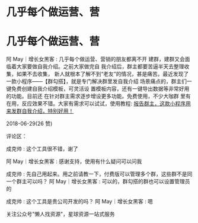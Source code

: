 # 几乎每个做运营、营

# 几乎每个做运营、营

阿 May｜增长女黑客 : 几乎每个做运营、营销的朋友都离不开 建群，建群又会面临着大家要做自我介绍。之前大家做完自 我介绍后，群主都要苦逼半天去整理收集，如果不去收集， 新人就根本了解不到“老友”的情况，甚是痛苦。最近发现了 一款小程序——【群勾搭】，就是专门解决群里发自我介绍 场景痛点的，群主们一键免费创建自我介绍模板，可灵活设 置模板内容，还有一键导出数据等非常好用的功能。目前还 在针对群主需求逐步增设更多功能。免费使用，不少大咖群 里有在用，反应效果不错。大家有需求可以试试，使用教程: [报告群主，这款小程序用来发群自我介绍，特别好用！](https://mp.weixin.qq.com/s/9uDcs2xooGc1aESgXOaKEA)

2018-06-29(26 赞)

评论区：

成克帅 : 这个工具很不错，谢了

阿 May｜增长女黑客 : 感谢支持，使用有什么疑问可以问我

成克帅 : 先自己用起来。用之前请教一下，付费版可以管理多个群，这些群不是同一个群主可以吗？ 阿 May｜增长女黑客 : 可以的，群勾搭的群也可以设置管理员的

成克帅 : 这个工具是贵公司开发的吗？ 阿 May｜增长女黑客 : 嗯

关注公众号"懒人找资源"，星球资源一站式服务